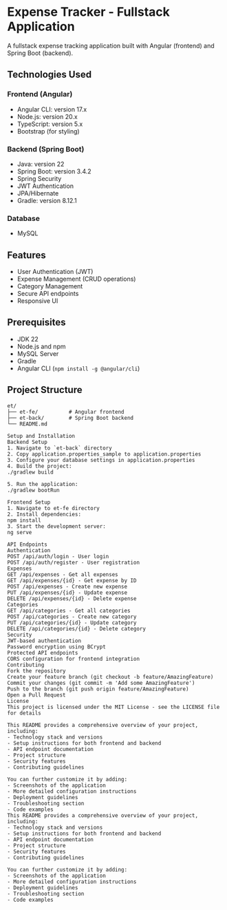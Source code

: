# Expense Tracker - Fullstack Application

A fullstack expense tracking application built with Angular (frontend) and Spring Boot (backend).

## Technologies Used

### Frontend (Angular)
- Angular CLI: version 17.x
- Node.js: version 20.x
- TypeScript: version 5.x
- Bootstrap (for styling)

### Backend (Spring Boot)
- Java: version 22
- Spring Boot: version 3.4.2
- Spring Security
- JWT Authentication
- JPA/Hibernate
- Gradle: version 8.12.1

### Database
- MySQL

## Features
- User Authentication (JWT)
- Expense Management (CRUD operations)
- Category Management
- Secure API endpoints
- Responsive UI

## Prerequisites
- JDK 22
- Node.js and npm
- MySQL Server
- Gradle
- Angular CLI (`npm install -g @angular/cli`)

## Project Structure
```plaintext
et/
├── et-fe/          # Angular frontend
├── et-back/        # Spring Boot backend
└── README.md

Setup and Installation
Backend Setup
1. Navigate to `et-back` directory
2. Copy application.properties_sample to application.properties
3. Configure your database settings in application.properties
4. Build the project:
./gradlew build

5. Run the application:
./gradlew bootRun

Frontend Setup
1. Navigate to et-fe directory
2. Install dependencies:
npm install
3. Start the development server:
ng serve

API Endpoints
Authentication
POST /api/auth/login - User login
POST /api/auth/register - User registration
Expenses
GET /api/expenses - Get all expenses
GET /api/expenses/{id} - Get expense by ID
POST /api/expenses - Create new expense
PUT /api/expenses/{id} - Update expense
DELETE /api/expenses/{id} - Delete expense
Categories
GET /api/categories - Get all categories
POST /api/categories - Create new category
PUT /api/categories/{id} - Update category
DELETE /api/categories/{id} - Delete category
Security
JWT-based authentication
Password encryption using BCrypt
Protected API endpoints
CORS configuration for frontend integration
Contributing
Fork the repository
Create your feature branch (git checkout -b feature/AmazingFeature)
Commit your changes (git commit -m 'Add some AmazingFeature')
Push to the branch (git push origin feature/AmazingFeature)
Open a Pull Request
License
This project is licensed under the MIT License - see the LICENSE file for details

This README provides a comprehensive overview of your project, including:
- Technology stack and versions
- Setup instructions for both frontend and backend
- API endpoint documentation
- Project structure
- Security features
- Contributing guidelines

You can further customize it by adding:
- Screenshots of the application
- More detailed configuration instructions
- Deployment guidelines
- Troubleshooting section
- Code examples
This README provides a comprehensive overview of your project, including:
- Technology stack and versions
- Setup instructions for both frontend and backend
- API endpoint documentation
- Project structure
- Security features
- Contributing guidelines

You can further customize it by adding:
- Screenshots of the application
- More detailed configuration instructions
- Deployment guidelines
- Troubleshooting section
- Code examples